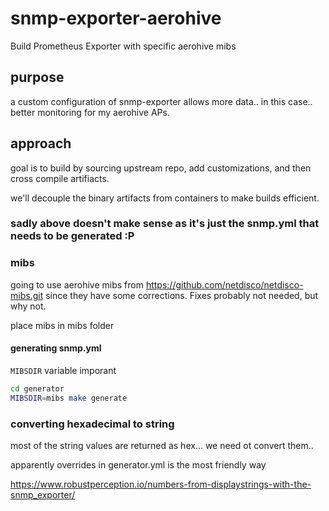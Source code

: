 # snmp-exporter-aerohive
Build Prometheus Exporter with specific aerohive mibs

## purpose

a custom configuration of snmp-exporter allows more data.. in this case.. better monitoring for my aerohive APs.

## approach

goal is to build by sourcing upstream repo, add customizations, and then cross compile artifiacts.

we'll decouple the binary artifacts from containers to make builds efficient.

### sadly above doesn't make sense as it's just the snmp.yml that needs to be generated :P 

### mibs

going to use aerohive mibs from https://github.com/netdisco/netdisco-mibs.git since they have some corrections. Fixes probably not needed, but why not.

place mibs in mibs folder

#### generating snmp.yml

`MIBSDIR` variable imporant

```bash
cd generator
MIBSDIR=mibs make generate
```

### converting hexadecimal to string

most of the string values are returned as hex... we need ot convert them..

apparently overrides in generator.yml is the most friendly way

https://www.robustperception.io/numbers-from-displaystrings-with-the-snmp_exporter/

